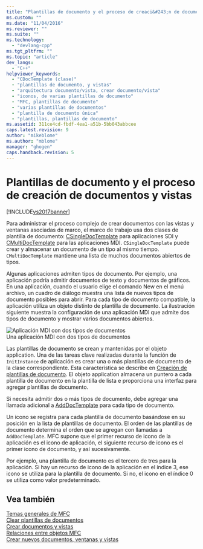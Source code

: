 ```yaml
---
title: "Plantillas de documento y el proceso de creaci&#243;n de documentos y vistas | Microsoft Docs"
ms.custom: ""
ms.date: "11/04/2016"
ms.reviewer: ""
ms.suite: ""
ms.technology: 
  - "devlang-cpp"
ms.tgt_pltfrm: ""
ms.topic: "article"
dev_langs: 
  - "C++"
helpviewer_keywords: 
  - "CDocTemplate (clase)"
  - "plantillas de documento, y vistas"
  - "arquitectura documento/vista, crear documento/vista"
  - "iconos, de varias plantillas de documento"
  - "MFC, plantillas de documento"
  - "varias plantillas de documentos"
  - "plantilla de documento única"
  - "plantillas, plantillas de documento"
ms.assetid: 311ce4cd-fbdf-4ea1-a51b-5bb043abbcee
caps.latest.revision: 9
author: "mikeblome"
ms.author: "mblome"
manager: "ghogen"
caps.handback.revision: 5
---
```

# Plantillas de documento y el proceso de creaci&#243;n de documentos y vistas
[!INCLUDE[vs2017banner](../assembler/inline/includes/vs2017banner.md)]

Para administrar el proceso complejo de crear documentos con las vistas y ventanas asociadas de marco, el marco de trabajo usa dos clases de plantilla de documento: [CSingleDocTemplate](../mfc/reference/csingledoctemplate-class.md) para aplicaciones SDI y [CMultiDocTemplate](../mfc/reference/cmultidoctemplate-class.md) para las aplicaciones MDI.  `CSingleDocTemplate` puede crear y almacenar un documento de un tipo al mismo tiempo.  `CMultiDocTemplate` mantiene una lista de muchos documentos abiertos de tipos.  
  
 Algunas aplicaciones admiten tipos de documento.  Por ejemplo, una aplicación podría admitir documentos de texto y documentos de gráficos.  En una aplicación, cuando el usuario elige el comando New en el menú archivo, un cuadro de diálogo muestra una lista de nuevos tipos de documento posibles para abrir.  Para cada tipo de documento compatible, la aplicación utiliza un objeto distinto de plantilla de documento.  La ilustración siguiente muestra la configuración de una aplicación MDI que admite dos tipos de documento y mostrar varios documentos abiertos.  
  
 ![Aplicación MDI con dos tipos de documentos](../mfc/media/vc387h1.png "vc387H1")  
Una aplicación MDI con dos tipos de documentos  
  
 Las plantillas de documento se crean y mantenidas por el objeto application.  Una de las tareas clave realizadas durante la función de `InitInstance` de aplicación es crear una o más plantillas de documento de la clase correspondiente.  Esta característica se describe en [Creación de plantillas de documento](../mfc/document-template-creation.md).  El objeto application almacena un puntero a cada plantilla de documento en la plantilla de lista e proporciona una interfaz para agregar plantillas de documento.  
  
 Si necesita admitir dos o más tipos de documento, debe agregar una llamada adicional a [AddDocTemplate](../Topic/CWinApp::AddDocTemplate.md) para cada tipo de documento.  
  
 Un icono se registra para cada plantilla de documento basándose en su posición en la lista de plantillas de documento.  El orden de las plantillas de documento determina el orden que se agregan con llamadas a `AddDocTemplate`.  MFC supone que el primer recurso de icono de la aplicación es el icono de aplicación, el siguiente recurso de icono es el primer icono de documento, y así sucesivamente.  
  
 Por ejemplo, una plantilla de documento es el tercero de tres para la aplicación.  Si hay un recurso de icono de la aplicación en el índice 3, ese icono se utiliza para la plantilla de documento.  Si no, el icono en el índice 0 se utiliza como valor predeterminado.  
  
## Vea también  
 [Temas generales de MFC](../mfc/general-mfc-topics.md)   
 [Clear plantillas de documentos](../mfc/document-template-creation.md)   
 [Crear documentos y vistas](../mfc/document-view-creation.md)   
 [Relaciones entre objetos MFC](../mfc/relationships-among-mfc-objects.md)   
 [Crear nuevos documentos, ventanas y vistas](../mfc/creating-new-documents-windows-and-views.md)